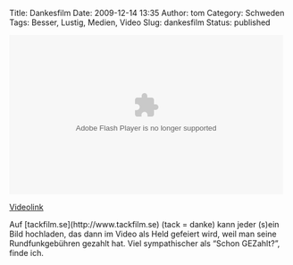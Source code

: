 Title: Dankesfilm
Date: 2009-12-14 13:35
Author: tom
Category: Schweden
Tags: Besser, Lustig, Medien, Video
Slug: dankesfilm
Status: published

<p>
<object width="490" height="285">
<param name="movie" value="http://www.tackfilm.se/loader.swf?shareID=1260789906455RA22"></param><param name="allowFullScreen" value="true"></param><param name="allowscriptaccess" value="always"></param>

<embed src="http://www.tackfilm.se/loader.swf?shareID=1260789906455RA22" type="application/x-shockwave-flash" allowscriptaccess="always" allowfullscreen="true" width="490" height="285">
</embed>
</object>
  
[Videolink](http://www.tackfilm.se/?id=1260789906455RA22&q=low)

</p>
Auf [tackfilm.se](http://www.tackfilm.se) (tack = danke) kann jeder
(s)ein Bild hochladen, das dann im Video als Held gefeiert wird, weil
man seine Rundfunkgebühren gezahlt hat. Viel sympathischer als “Schon
GEZahlt?”, finde ich.

